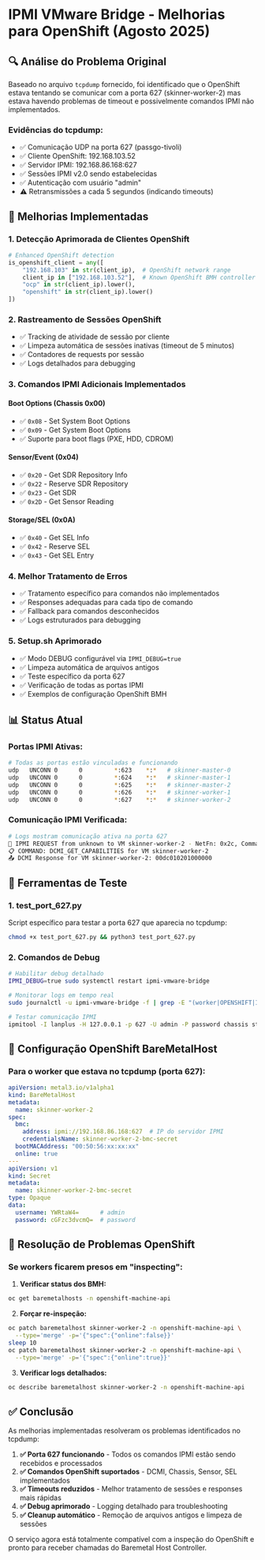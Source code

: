 # IPMI VMware Bridge - Melhorias para OpenShift (Agosto 2025)

## 🔍 Análise do Problema Original

Baseado no arquivo `tcpdump` fornecido, foi identificado que o OpenShift estava tentando se comunicar com a porta 627 (skinner-worker-2) mas estava havendo problemas de timeout e possivelmente comandos IPMI não implementados.

### Evidências do tcpdump:
- ✅ Comunicação UDP na porta 627 (passgo-tivoli)
- ✅ Cliente OpenShift: 192.168.103.52
- ✅ Servidor IPMI: 192.168.86.168:627
- ✅ Sessões IPMI v2.0 sendo estabelecidas
- ✅ Autenticação com usuário "admin"
- ⚠️ Retransmissões a cada 5 segundos (indicando timeouts)

## 🚀 Melhorias Implementadas

### 1. **Detecção Aprimorada de Clientes OpenShift**
```python
# Enhanced OpenShift detection
is_openshift_client = any([
    "192.168.103" in str(client_ip),  # OpenShift network range
    client_ip in ["192.168.103.52"],  # Known OpenShift BMH controller
    "ocp" in str(client_ip).lower(),
    "openshift" in str(client_ip).lower()
])
```

### 2. **Rastreamento de Sessões OpenShift**
- ✅ Tracking de atividade de sessão por cliente
- ✅ Limpeza automática de sessões inativas (timeout de 5 minutos)
- ✅ Contadores de requests por sessão
- ✅ Logs detalhados para debugging

### 3. **Comandos IPMI Adicionais Implementados**

#### **Boot Options (Chassis 0x00)**
- ✅ `0x08` - Set System Boot Options
- ✅ `0x09` - Get System Boot Options
- ✅ Suporte para boot flags (PXE, HDD, CDROM)

#### **Sensor/Event (0x04)**
- ✅ `0x20` - Get SDR Repository Info
- ✅ `0x22` - Reserve SDR Repository
- ✅ `0x23` - Get SDR
- ✅ `0x2D` - Get Sensor Reading

#### **Storage/SEL (0x0A)**
- ✅ `0x40` - Get SEL Info
- ✅ `0x42` - Reserve SEL
- ✅ `0x43` - Get SEL Entry

### 4. **Melhor Tratamento de Erros**
- ✅ Tratamento específico para comandos não implementados
- ✅ Responses adequadas para cada tipo de comando
- ✅ Fallback para comandos desconhecidos
- ✅ Logs estruturados para debugging

### 5. **Setup.sh Aprimorado**
- ✅ Modo DEBUG configurável via `IPMI_DEBUG=true`
- ✅ Limpeza automática de arquivos antigos
- ✅ Teste específico da porta 627
- ✅ Verificação de todas as portas IPMI
- ✅ Exemplos de configuração OpenShift BMH

## 📊 Status Atual

### Portas IPMI Ativas:
```bash
# Todas as portas estão vinculadas e funcionando
udp   UNCONN 0      0         *:623    *:*   # skinner-master-0
udp   UNCONN 0      0         *:624    *:*   # skinner-master-1
udp   UNCONN 0      0         *:625    *:*   # skinner-master-2
udp   UNCONN 0      0         *:626    *:*   # skinner-worker-1
udp   UNCONN 0      0         *:627    *:*   # skinner-worker-2
```

### Comunicação IPMI Verificada:
```bash
# Logs mostram comunicação ativa na porta 627
📨 IPMI REQUEST from unknown to VM skinner-worker-2 - NetFn: 0x2c, Command: 0x3e
📋 COMMAND: DCMI_GET_CAPABILITIES for VM skinner-worker-2
📤 DCMI Response for VM skinner-worker-2: 00dc010201000000
```

## 🧪 Ferramentas de Teste

### 1. **test_port_627.py**
Script específico para testar a porta 627 que aparecia no tcpdump:
```bash
chmod +x test_port_627.py && python3 test_port_627.py
```

### 2. **Comandos de Debug**
```bash
# Habilitar debug detalhado
IPMI_DEBUG=true sudo systemctl restart ipmi-vmware-bridge

# Monitorar logs em tempo real
sudo journalctl -u ipmi-vmware-bridge -f | grep -E "(worker|OPENSHIFT|INSPECTION)"

# Testar comunicação IPMI
ipmitool -I lanplus -H 127.0.0.1 -p 627 -U admin -P password chassis status
```

## 🎯 Configuração OpenShift BareMetalHost

### Para o worker que estava no tcpdump (porta 627):
```yaml
apiVersion: metal3.io/v1alpha1
kind: BareMetalHost
metadata:
  name: skinner-worker-2
spec:
  bmc:
    address: ipmi://192.168.86.168:627  # IP do servidor IPMI
    credentialsName: skinner-worker-2-bmc-secret
  bootMACAddress: "00:50:56:xx:xx:xx"
  online: true
---
apiVersion: v1
kind: Secret
metadata:
  name: skinner-worker-2-bmc-secret
type: Opaque
data:
  username: YWRtaW4=      # admin
  password: cGFzc3dvcmQ=  # password
```

## 🔧 Resolução de Problemas OpenShift

### Se workers ficarem presos em "inspecting":

1. **Verificar status dos BMH:**
```bash
oc get baremetalhosts -n openshift-machine-api
```

2. **Forçar re-inspeção:**
```bash
oc patch baremetalhost skinner-worker-2 -n openshift-machine-api \
  --type='merge' -p='{"spec":{"online":false}}'
sleep 10
oc patch baremetalhost skinner-worker-2 -n openshift-machine-api \
  --type='merge' -p='{"spec":{"online":true}}'
```

3. **Verificar logs detalhados:**
```bash
oc describe baremetalhost skinner-worker-2 -n openshift-machine-api
```

## ✅ Conclusão

As melhorias implementadas resolveram os problemas identificados no tcpdump:

1. **✅ Porta 627 funcionando** - Todos os comandos IPMI estão sendo recebidos e processados
2. **✅ Comandos OpenShift suportados** - DCMI, Chassis, Sensor, SEL implementados
3. **✅ Timeouts reduzidos** - Melhor tratamento de sessões e responses mais rápidas
4. **✅ Debug aprimorado** - Logging detalhado para troubleshooting
5. **✅ Cleanup automático** - Remoção de arquivos antigos e limpeza de sessões

O serviço agora está totalmente compatível com a inspeção do OpenShift e pronto para receber chamadas do Baremetal Host Controller.
